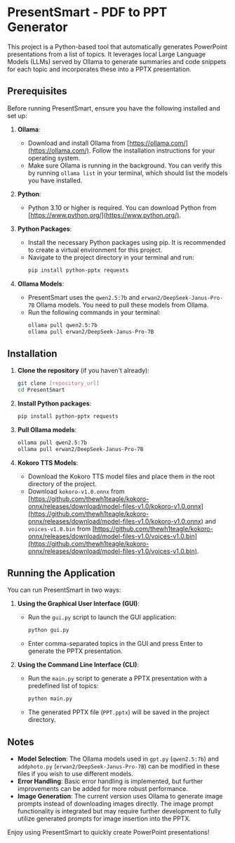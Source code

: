 # PresentSmart - PDF to PPT Generator

This project is a Python-based tool that automatically generates PowerPoint presentations from a list of topics. It leverages local Large Language Models (LLMs) served by Ollama to generate summaries and code snippets for each topic and incorporates these into a PPTX presentation.

## Prerequisites

Before running PresentSmart, ensure you have the following installed and set up:

1.  **Ollama**:

    - Download and install Ollama from [https://ollama.com/](https://ollama.com/). Follow the installation instructions for your operating system.
    - Make sure Ollama is running in the background. You can verify this by running `ollama list` in your terminal, which should list the models you have installed.

2.  **Python**:

    - Python 3.10 or higher is required. You can download Python from [https://www.python.org/](https://www.python.org/).

3.  **Python Packages**:

    - Install the necessary Python packages using pip. It is recommended to create a virtual environment for this project.
    - Navigate to the project directory in your terminal and run:
      ```bash
      pip install python-pptx requests
      ```

4.  **Ollama Models**:
    - PresentSmart uses the `qwen2.5:7b` and `erwan2/DeepSeek-Janus-Pro-7B` Ollama models. You need to pull these models from Ollama.
    - Run the following commands in your terminal:
      ```bash
      ollama pull qwen2.5:7b
      ollama pull erwan2/DeepSeek-Janus-Pro-7B
      ```

## Installation

1.  **Clone the repository** (if you haven't already):

    ```bash
    git clone [repository_url]
    cd PresentSmart
    ```

2.  **Install Python packages**:

    ```bash
    pip install python-pptx requests
    ```

3.  **Pull Ollama models**:

    ```bash
    ollama pull qwen2.5:7b
    ollama pull erwan2/DeepSeek-Janus-Pro-7B
    ```

4.  **Kokoro TTS Models**:
    - Download the Kokoro TTS model files and place them in the root directory of the project.
    - Download `kokoro-v1.0.onnx` from [https://github.com/thewh1teagle/kokoro-onnx/releases/download/model-files-v1.0/kokoro-v1.0.onnx](https://github.com/thewh1teagle/kokoro-onnx/releases/download/model-files-v1.0/kokoro-v1.0.onnx) and `voices-v1.0.bin` from [https://github.com/thewh1teagle/kokoro-onnx/releases/download/model-files-v1.0/voices-v1.0.bin](https://github.com/thewh1teagle/kokoro-onnx/releases/download/model-files-v1.0/voices-v1.0.bin).

## Running the Application

You can run PresentSmart in two ways:

1.  **Using the Graphical User Interface (GUI)**:

    - Run the `gui.py` script to launch the GUI application:
      ```bash
      python gui.py
      ```
    - Enter comma-separated topics in the GUI and press Enter to generate the PPTX presentation.

2.  **Using the Command Line Interface (CLI)**:
    - Run the `main.py` script to generate a PPTX presentation with a predefined list of topics:
      ```bash
      python main.py
      ```
    - The generated PPTX file (`PPT.pptx`) will be saved in the project directory.

## Notes

- **Model Selection**: The Ollama models used in `gpt.py` (`qwen2.5:7b`) and `addphoto.py` (`erwan2/DeepSeek-Janus-Pro-7B`) can be modified in these files if you wish to use different models.
- **Error Handling**: Basic error handling is implemented, but further improvements can be added for more robust performance.
- **Image Generation**: The current version uses Ollama to generate image prompts instead of downloading images directly. The image prompt functionality is integrated but may require further development to fully utilize generated prompts for image insertion into the PPTX.

Enjoy using PresentSmart to quickly create PowerPoint presentations!
